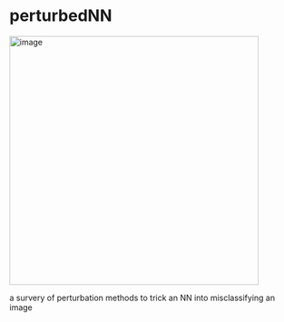 # perturbedNN

<img width="439" alt="image" src="https://github.com/user-attachments/assets/5c0065de-04bb-4e87-a7a7-ea71bac71e5f" />

a survery of perturbation methods to trick an NN into misclassifying an image
